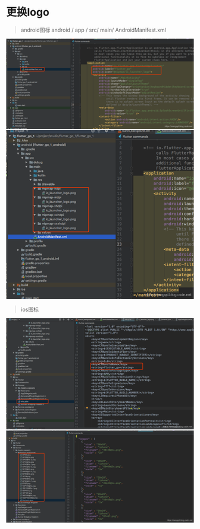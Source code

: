 # 更换logo

> android图标
> android / app / src/ main/ AndroidManifest.xml

![](../assets/20190710093401329.png)
![](../assets/20190710093638459.png)

> ios图标

![](../assets/20190710094039756.png)
![](../assets/20190710094158439.png)

